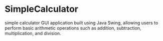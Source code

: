 # SimpleCalculator
simple calculator GUI application built using Java Swing, allowing users to perform basic arithmetic operations such as addition, subtraction, multiplication, and division.
